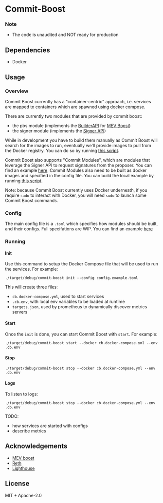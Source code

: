 # Commit-Boost

### Note
- The code is unaudited and NOT ready for production

## Dependencies
- Docker

## Usage
### Overview
Commit Boost currently has a "container-centric" approach, i.e. services are mapped to containers which are spawned using docker compose.

There are currently two modules that are provided by commit boost:
- the pbs module (implements the [BuilderAPI](https://ethereum.github.io/builder-specs/) for [MEV Boost](https://docs.flashbots.net/flashbots-mev-boost/architecture-overview/specifications))
- the signer module (implements the [Signer API](api/signer-api.yml))

While in development you have to build them manually as Commit Boost will search for the images to run, eventually we'll provide images to pull from the Docker registry. You can do so by running [this script](scripts/build_local_images.sh).

Commit Boost also supports "Commit Modules", which are modules that leverage the Signer API to request signatures from the proposer. You can find an example [here](examples/da_commit). Commit Modules also need to be built as docker images and specified in the config file. You can build the local example by running [this script](scripts/build_local_module.sh).

Note: because Commit Boost currently uses Docker underneath, if you require `sudo` to interact with Docker, you will need `sudo` to launch some Commit Boost commands.

### Config
The main config file is a `.toml` which specifies how modules should be built, and their configs. Full specifations are WIP. You can find an example [here](./config.example.toml)

### Running

#### Init
Use this command to setup the Docker Compose file that will be used to run the services. For example:
```shell
./target/debug/commit-boost init --config config.example.toml
```
This will create three files:
- `cb.docker-compose.yml`, used to start services
- `.cb.env`, with local env variables to be loaded at runtime
- `targets.json`, used by prometheus to dynamically discover metrics servers

#### Start
Once the `init` is done, you can start Commit Boost with `start`. For example:
```shell
./target/debug/commit-boost start --docker cb.docker-compose.yml --env .cb.env
```

#### Stop
```shell
./target/debug/commit-boost stop --docker cb.docker-compose.yml --env .cb.env
```

#### Logs
To listen to logs:
```shell
./target/debug/commit-boost stop --docker cb.docker-compose.yml --env .cb.env
```


TODO:
- how services are started with configs
- describe metrics


## Acknowledgements
- [MEV boost](https://github.com/flashbots/mev-boost)
- [Reth](https://github.com/paradigmxyz/reth)
- [Lighthouse](https://github.com/sigp/lighthouse)

## License
MIT + Apache-2.0
